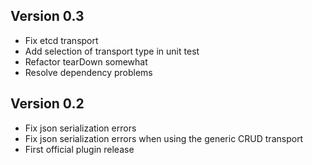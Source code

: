 ## Version 0.3

- Fix etcd transport
- Add selection of transport type in unit test
- Refactor tearDown somewhat
- Resolve dependency problems

## Version 0.2

- Fix json serialization errors
- Fix json serialization errors when using the generic CRUD transport
- First official plugin release
